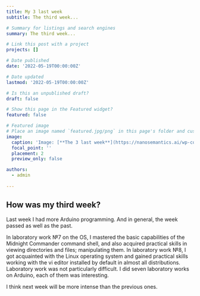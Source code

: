 ```yaml
---
title: My 3 last week
subtitle: The third week...

# Summary for listings and search engines
summary: The third week...

# Link this post with a project
projects: []

# Date published
date: '2022-05-19T00:00:00Z'

# Date updated
lastmod: '2022-05-19T00:00:00Z'

# Is this an unpublished draft?
draft: false

# Show this page in the Featured widget?
featured: false

# Featured image
# Place an image named `featured.jpg/png` in this page's folder and customize its options here.
image:
  caption: 'Image: [**The 3 last week**](https://nanosemantics.ai/wp-content/uploads/2019/12/%D0%9F%D1%80%D0%BE%D0%B3%D1%80%D0%B0%D0%BC%D0%BC%D0%B8%D1%80%D0%BE%D0%B2%D0%B0%D0%BD%D0%B8%D0%B5-%D0%B4%D0%BB%D1%8F-%D0%B4%D0%B5%D1%82%D0%B5%D0%B9-768x512.jpg)'
  focal_point: ''
  placement: 2
  preview_only: false

authors:
  - admin
  
---
```


## How was my third week?

Last week I had more Arduino programming. And in general, the week passed as well as the past.

In laboratory work №7 on the OS, I mastered the basic capabilities of the Midnight Commander command shell, and also acquired practical skills in viewing directories and files; manipulating them. In laboratory work №8, I got acquainted with the Linux operating system and gained practical skills working with the vi editor installed by default in almost all distributions. Laboratory work was not particularly difficult. I did seven laboratory works on Arduino, each of them was interesting.

I think next week will be more intense than the previous ones.